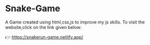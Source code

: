 # Snake-Game
A Game created using html,css,js to improve my js skills.
To visit the website,click on the link given below:

👉 https://snakerun-game.netlify.app/

